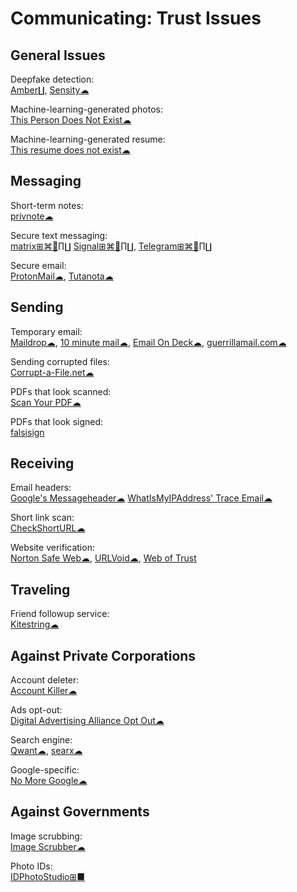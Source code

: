 # Communicating: Trust Issues

## General Issues

Deepfake detection:  
[Amber∐](https://ambervideo.co/),
[Sensity☁](https://platform.sensity.ai/deepfake-detection)

Machine-learning-generated photos:  
[This Person Does Not Exist☁](https://thispersondoesnotexist.com/)

Machine-learning-generated resume:  
[This resume does not exist☁](https://thisresumedoesnotexist.com)

## Messaging

Short-term notes:  
[privnote☁](https://privnote.com/)

Secure text messaging:  
[matrix⊞⌘🐧∏∐](https://matrix.org/)
[Signal⊞⌘🐧∏∐](https://signal.org/),
[Telegram⊞⌘🐧∏∐](https://telegram.org/)

Secure email:  
[ProtonMail☁](https://protonmail.com/),
[Tutanota☁](https://tutanota.com/)

## Sending

Temporary email:  
[Maildrop☁](https://maildrop.cc/),
[10 minute mail☁](https://10minutemail.com/),
[Email On Deck☁](https://www.emailondeck.com/),
[guerrillamail.com☁](https://www.guerrillamail.com/)

Sending corrupted files:  
[Corrupt-a-File.net☁](https://corrupt-a-file.net/)

PDFs that look scanned:  
[Scan Your PDF☁](https://www.scanyourpdf.com/)

PDFs that look signed:  
[falsisign](https://gitlab.com/edouardklein/falsisign)

## Receiving

Email headers:  
[Google's Messageheader☁](https://toolbox.googleapps.com/apps/messageheader/)
[WhatIsMyIPAddress' Trace Email☁](https://whatismyipaddress.com/trace-email)

Short link scan:  
[CheckShortURL☁](https://checkshorturl.com/)

Website verification:  
[Norton Safe Web☁](https://safeweb.norton.com/),
[URLVoid☁](https://www.urlvoid.com/),
[Web of Trust](https://mywot.com/)

## Traveling

Friend followup service:  
[Kitestring☁](https://www.kitestring.io/)

## Against Private Corporations

Account deleter:  
[Account Killer☁](https://www.accountkiller.com/en/popular)

Ads opt-out:  
[Digital Advertising Alliance Opt Out☁](http://www.aboutads.info/choices/)

Search engine:  
[Qwant☁](https://www.qwant.com/),
[searx☁](https://searx.space/)

Google-specific:  
[No More Google☁](https://nomoregoogle.com/)

## Against Governments

Image scrubbing:  
[Image Scrubber☁](https://everestpipkin.github.io/image-scrubber/)

Photo IDs:  
[IDPhotoStudio⊞■](https://kcsoftwares.com/?idps)
